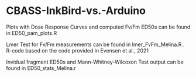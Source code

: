 # CBASS-InkBird-vs.-Arduino

Plots with Dose Response Curves and computed Fv/Fm ED50s can be found in ED50_pam_plots.R

Lmer Test for Fv/Fm measurements can be found in lmer_FvFm_Melina.R . R-code based on the code provided in Evensen et al., 2021

Invidual fragment ED50s and Mann-Whitney-Wilcoxon Test output can be found in ED50_stats_Melina.r
